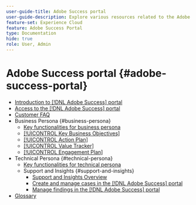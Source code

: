 ```yaml
---
user-guide-title: Adobe Success portal
user-guide-description: Explore various resources related to the Adobe Success portal for more details.
feature-set: Experience Cloud
feature: Adobe Success Portal
type: Documentation
hide: true
role: User, Admin
---
```


# Adobe Success portal {#adobe-success-portal}

- [Introduction to [!DNL Adobe Success] portal](/help/adobe-success-portal/adobe-success-portal-introduction.md)
- [Access to the [!DNL Adobe Success] portal](/help/adobe-success-portal/access-to-the-adobe-success-portal.md)
- [Customer FAQ](/help/adobe-success-portal/adobe-success-portal-customer-faq.md)
- Business Persona {#business-persona}
    - [Key functionalities for business persona](/help/adobe-success-portal/business-persona/key-functionalities-for-business-persona.md)
    - [[!UICONTROL Key Business Objectives]](/help/adobe-success-portal/business-persona/key-business-objectives.md)
    - [[!UICONTROL Action Plan]](/help/adobe-success-portal/business-persona/action-plan.md)
    - [[!UICONTROL Value Tracker]](/help/adobe-success-portal/business-persona/value-tracker.md)
    - [[!UICONTROL Engagement Plan]](/help/adobe-success-portal/business-persona/engagement-plan.md)
- Technical Persona {#technical-persona}
    - [Key functionalities for technical persona](/help/adobe-success-portal/technical-persona/key-functionalities-for-technical-persona.md)
    - Support and Insights {#support-and-insights}
        - [Support and Insights Overview](/help/adobe-success-portal/technical-persona/support-and-insights/support-and-insights-overview.md)
        - [Create and manage cases in the [!DNL Adobe Success] portal](/help/adobe-success-portal/technical-persona/support-and-insights/create-and-manage-cases-in-the-adobe-success-portal.md)
        - [Manage findings in the [!DNL Adobe Success] portal](/help/adobe-success-portal/technical-persona/support-and-insights/manage-findings-adobe-success-portal.md)
- [Glossary](/help/adobe-success-portal/glossary.md)
